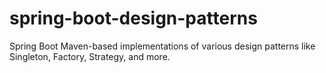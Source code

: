 # spring-boot-design-patterns
Spring Boot Maven-based implementations of various design patterns like Singleton, Factory, Strategy, and more.
